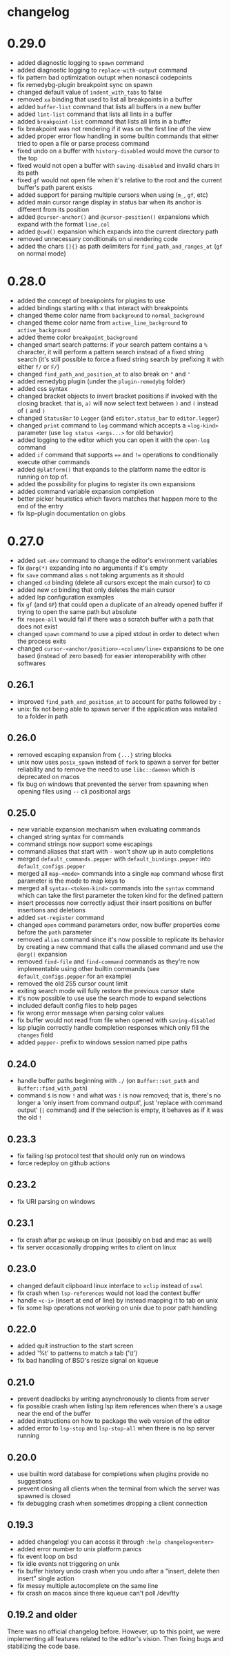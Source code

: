 # changelog

# 0.29.0
- added diagnostic logging to `spawn` command
- added diagnostic logging to `replace-with-output` command
- fix pattern bad optimization outupt when nonascii codepoints
- fix remedybg-plugin breakpoint sync on spawn
- changed default value of `indent_with_tabs` to false
- removed `xa` binding that used to list all breakpoints in a buffer
- added `buffer-list` command that lists all buffers in a new buffer
- added `lint-list` command that lists all lints in a buffer
- added `breakpoint-list` command that lists all lints in a buffer
- fix breakpoint was not rendering if it was on the first line of the view
- added proper error flow handling in some builtin commands that either tried to open a file or parse process command
- fixed undo on a buffer with `history-disabled` would move the cursor to the top
- fixed would not open a buffer with `saving-disabled` and invalid chars in its path
- fixed `gf` would not open file when it's relative to the root and the current buffer's path parent exists
- added support for parsing multiple cursors when using (`m_`, `gf`, etc)
- added main cursor range display in status bar when its anchor is different from its position
- added `@cursor-anchor()` and `@cursor-position()` expansions which expand with the format `line,col`
- added `@cwd()` expansion which expands into the current directory path
- removed unnecessary conditionals on ui rendering code
- added the chars `[]{}` as path delimiters for `find_path_and_ranges_at` (`gf` on normal mode)

# 0.28.0
- added the concept of breakpoints for plugins to use
- added bindings starting with `x` that interact with breakpoints
- changed theme color name from `background` to `normal_background`
- changed theme color name from `active_line_background` to `active_background`
- added theme color `breakpoint_background`
- changed smart search patterns: if your search pattern contains a `%` character, it will perform a pattern search instead of a fixed string search (it's still possible to force a fixed string search by prefixing it with either `f/` or `F/`)
- changed `find_path_and_position_at` to also break on `"` and `'`
- added remedybg plugin (under the `plugin-remedybg` folder)
- added css syntax
- changed bracket objects to invert bracket positions if invoked with the closing bracket. that is, `a)` will now select text between `)` and `(` instead of `(` and `)`
- changed `StatusBar` to `Logger` (and `editor.status_bar` to `editor.logger`)
- changed `print` command to `log` command which accepts a `<log-kind>` parameter (use `log status <args...>` for old behavior)
- added logging to the editor which you can open it with the `open-log` command
- added `if` command that supports `==` and `!=` operations to conditionally execute other commands
- added `@platform()` that expands to the platform name the editor is running on top of.
- added the possibility for plugins to register its own expansions
- added command variable expansion completion
- better picker heuristics which favors matches that happen more to the end of the entry
- fix lsp-plugin documentation on globs

# 0.27.0
- added `set-env` command to change the editor's environment variables
- fix `@arg(*)` expanding into no arguments if it's empty
- fix `save` command alias `s` not taking arguments as it should
- changed `cd` binding (delete all cursors except the main cursor) to `CD`
- added new `cd` binding that only deletes the main cursor
- added lsp configuration examples
- fix `gf` (and `GF`) that could open a duplicate of an already opened buffer if trying to open the same path but absolute
- fix `reopen-all` would fail if there was a scratch buffer with a path that does not exist
- changed `spawn` command to use a piped stdout in order to detect when the process exits
- changed `cursor-<anchor/position>-<column/line>` expansions to be one based (instead of zero based) for easier interoperability with other softwares

## 0.26.1
- improved `find_path_and_position_at` to account for paths followed by `:`
- unix: fix not being able to spawn server if the application was installed to a folder in path

## 0.26.0
- removed escaping expansion from `{...}` string blocks
- unix now uses `posix_spawn` instead of `fork` to spawn a server for better reliability and to remove the need to use `libc::daemon` which is deprecated on macos
- fix bug on windows that prevented the server from spawning when opening files using `--` cli positional args

## 0.25.0
- new variable expansion mechanism when evaluating commands
- changed string syntax for commands
- command strings now support some escapings
- command aliases that start with `-` won't show up in auto completions
- merged `default_commands.pepper` with `default_bindings.pepper` into `default_configs.pepper`
- merged all `map-<mode>` commands into a single `map` command whose first parameter is the mode to map keys to
- merged all `syntax-<token-kind>` commands into the `syntax` command which can take the first parameter the token kind for the defined pattern
- insert processes now correctly adjust their insert positions on buffer insertions and deletions
- added `set-register` command
- changed `open` command parameters order, now buffer properties come before the `path` parameter
- removed `alias` command since it's now possible to replicate its behavior by creating a new command that calls the aliased command and use the `@arg()` expansion
- removed `find-file` and `find-command` commands as they're now implementable using other builtin commands (see `default_configs.pepper` for an example)
- removed the old 255 cursor count limit
- exiting search mode will fully restore the previous cursor state
- it's now possible to use use the search mode to expand selections
- included default config files to help pages
- fix wrong error message when parsing color values
- fix buffer would not read from file when opened with `saving-disabled`
- lsp plugin correctly handle completion responses which only fill the `changes` field
- added `pepper-` prefix to windows session named pipe paths

## 0.24.0
- handle buffer paths beginning with `./` (on `Buffer::set_path` and `Buffer::find_with_path`)
- command `$` is now `!` and what was `!` is now removed; that is, there's no longer a 'only insert from command output', just 'replace with command output' (`|` command) and if the selection is empty, it behaves as if it was the old `!`

## 0.23.3
- fix failing lsp protocol test that should only run on windows
- force redeploy on github actions

## 0.23.2
- fix URI parsing on windows

## 0.23.1
- fix crash after pc wakeup on linux (possibly on bsd and mac as well)
- fix server occasionally dropping writes to client on linux

## 0.23.0
- changed default clipboard linux interface to `xclip` instead of `xsel`
- fix crash when `lsp-references` would not load the context buffer
- handle `<c-i>` (insert at end of line) by instead mapping it to tab on unix
- fix some lsp operations not working on unix due to poor path handling

## 0.22.0
- added quit instruction to the start screen
- added '%t' to patterns to match a tab ('\t')
- fix bad handling of BSD's resize signal on kqueue

## 0.21.0
- prevent deadlocks by writing asynchronously to clients from server
- fix possible crash when listing lsp item references when there's a usage near the end of the buffer
- added instructions on how to package the web version of the editor
- added error to `lsp-stop` and `lsp-stop-all` when there is no lsp server running

## 0.20.0
- use builtin word database for completions when plugins provide no suggestions
- prevent closing all clients when the terminal from which the server was spawned is closed
- fix debugging crash when sometimes dropping a client connection

## 0.19.3
- added changelog! you can access it through `:help changelog<enter>`
- added error number to unix platform panics
- fix event loop on bsd
- fix idle events not triggering on unix
- fix buffer history undo crash when you undo after a "insert, delete then insert" single action
- fix messy multiple autocomplete on the same line
- fix crash on macos since there kqueue can't poll /dev/tty

## 0.19.2 and older
There was no official changelog before.
However, up to this point, we were implementing all features related to the editor's vision.
Then fixing bugs and stabilizing the code base.
